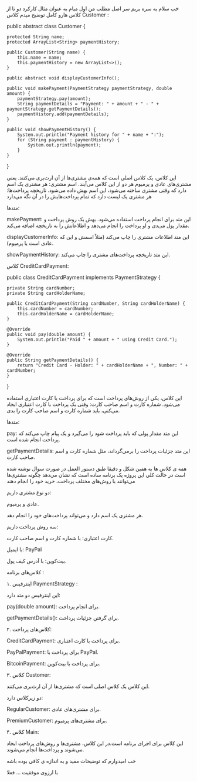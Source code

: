 خب سلام 
یه سره بریم سر اصل مطلب 
من اول میام به عنوان مثال کارکرد دو تا از کلاس هارو کامل توضیح میدم 
کلاس Customer :



public abstract class Customer {


    protected String name;
    protected ArrayList<String> paymentHistory;

    public Customer(String name) {
        this.name = name;
        this.paymentHistory = new ArrayList<>();
    }

    public abstract void displayCustomerInfo();

    public void makePayment(PaymentStrategy paymentStrategy, double amount) {
        paymentStrategy.pay(amount);
        String paymentDetails = "Payment: " + amount + " - " + paymentStrategy.getPaymentDetails();
        paymentHistory.add(paymentDetails);
    }

    public void showPaymentHistory() {
        System.out.println("Payment history for " + name + ":");
        for (String payment : paymentHistory) {
            System.out.println(payment);
        }
    }

    
}



این کلاس، یک کلاس اصلی است که همه‌ی مشتری‌ها از آن ارث‌بری می‌کنند. یعنی مشتری‌های عادی و پرمیوم هر دو از این کلاس می‌آیند.
اسم مشتری: هر مشتری یک اسم دارد که وقتی مشتری ساخته می‌شود، این اسم بهش داده می‌شود.
تاریخچه پرداخت‌ها: هر مشتری یک لیست دارد که تمام پرداخت‌هایش را در آن نگه می‌دارد


متدها:


makePayment: این متد برای انجام پرداخت استفاده می‌شود. بهش یک روش پرداخت و مقدار پول می‌دی و او پرداخت را انجام می‌دهد و اطلاعاتش را به تاریخچه اضافه می‌کند.



displayCustomerInfo: این متد اطلاعات مشتری را چاپ می‌کند (مثلاً اسمش و این که عادی است یا پرمیوم).



showPaymentHistory: این متد تاریخچه پرداخت‌های مشتری را چاپ می‌کند.


کلاس CreditCardPayment:

public class CreditCardPayment implements PaymentStrategy {



    
    private String cardNumber;
    private String cardHolderName;

    public CreditCardPayment(String cardNumber, String cardHolderName) {
        this.cardNumber = cardNumber;
        this.cardHolderName = cardHolderName;
    }

    @Override
    public void pay(double amount) {
        System.out.println("Paid " + amount + " using Credit Card.");
    }

    @Override
    public String getPaymentDetails() {
        return "Credit Card - Holder: " + cardHolderName + ", Number: " + cardNumber;
    }


}



این کلاس، یکی از روش‌های پرداخت است که برای پرداخت با کارت اعتباری استفاده می‌شود.
شماره کارت و اسم صاحب کارت: وقتی یک پرداخت با کارت اعتباری ایجاد می‌کنی، باید شماره کارت و اسم صاحب کارت را بدی.



متدها:




pay: این متد مقدار پولی که باید پرداخت شود را می‌گیرد و یک پیام چاپ می‌کند که پرداخت انجام شده است.



getPaymentDetails: این متد جزئیات پرداخت را برمی‌گرداند، مثل شماره کارت و اسم صاحب کارت.



همه ی کلاس ها به همین شکل و دقیقا طبق دستور العمل در صورت سوال نوشته شده است 
در حالت کلی این پروژه یک برنامه ساده است که نشان می‌دهد چگونه مشتری‌ها می‌توانند با روش‌های مختلف پرداخت، خرید خود را انجام دهند 



دو نوع مشتری داریم:


عادی و پرمیوم.


هر مشتری یک اسم دارد و می‌تواند پرداخت‌های خود را انجام دهد.



سه روش پرداخت داریم:



کارت اعتباری: با شماره کارت و اسم صاحب کارت.



با ایمیل: PayPal



بیت‌کوین: با آدرس کیف پول.



کلاس‌های برنامه :

۱. اینترفیس PaymentStrategy :




این اینترفیس دو متد دارد:






pay(double amount): برای انجام پرداخت.


getPaymentDetails(): برای گرفتن جزئیات پرداخت.



۲. کلاس‌های پرداخت:




CreditCardPayment: برای پرداخت با کارت اعتباری.



PayPalPayment: برای پرداخت با PayPal.



BitcoinPayment: برای پرداخت با بیت‌کوین.



۳. کلاس Customer:




این کلاس یک کلاس اصلی است که مشتری‌ها از آن ارث‌بری می‌کنند.



دو زیرکلاس دارد:



RegularCustomer: برای مشتری‌های عادی.



PremiumCustomer: برای مشتری‌های پرمیوم.



۴. کلاس Main:



این کلاس برای اجرای برنامه است.در این کلاس، مشتری‌ها و روش‌های پرداخت ایجاد می‌شوند و پرداخت‌ها انجام می‌شوند.




خب امیدوارم که توضیحات مفید و به اندازه ی کافی بوده باشه 

با ارزوی موفقیت ... فعلا 



















